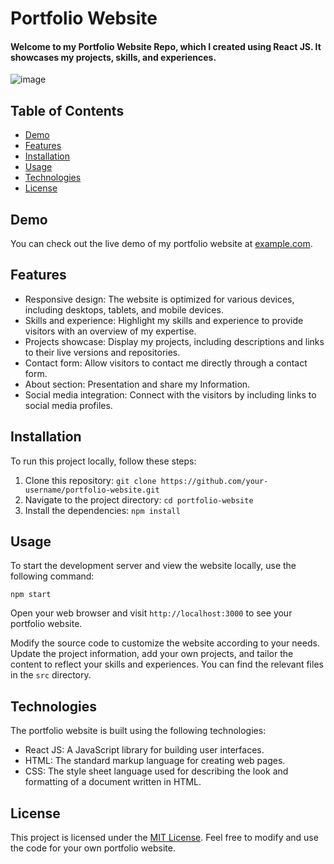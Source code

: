 # Portfolio Website

#### Welcome to my Portfolio Website Repo, which I created using React JS. It showcases my projects, skills, and experiences.

![image](https://github.com/StefanoCutri/portfolio/assets/69378136/e9733b08-3673-4d5c-a044-1db217524a68)

## Table of Contents

- [Demo](#demo)
- [Features](#features)
- [Installation](#installation)
- [Usage](#usage)
- [Technologies](#technologies)
- [License](#license)

## Demo

You can check out the live demo of my portfolio website at [example.com](https://www.example.com).

## Features

- Responsive design: The website is optimized for various devices, including desktops, tablets, and mobile devices.
- Skills and experience: Highlight my skills and experience to provide visitors with an overview of my expertise.
- Projects showcase: Display my projects, including descriptions and links to their live versions and repositories.
- Contact form: Allow visitors to contact me directly through a contact form.
- About section: Presentation and share my Information.
- Social media integration: Connect with the visitors by including links to social media profiles.

## Installation

To run this project locally, follow these steps:

1. Clone this repository: `git clone https://github.com/your-username/portfolio-website.git`
2. Navigate to the project directory: `cd portfolio-website`
3. Install the dependencies: `npm install`

## Usage

To start the development server and view the website locally, use the following command:

`
npm start
`

Open your web browser and visit `http://localhost:3000` to see your portfolio website.

Modify the source code to customize the website according to your needs. Update the project information, add your own projects, and tailor the content to reflect your skills and experiences. You can find the relevant files in the `src` directory.

## Technologies

The portfolio website is built using the following technologies:

- React JS: A JavaScript library for building user interfaces.
- HTML: The standard markup language for creating web pages.
- CSS: The style sheet language used for describing the look and formatting of a document written in HTML.

## License

This project is licensed under the [MIT License](LICENSE). Feel free to modify and use the code for your own portfolio website.
